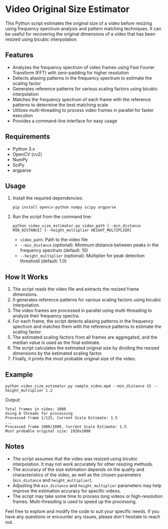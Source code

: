 # Video Original Size Estimator

This Python script estimates the original size of a video before resizing using frequency spectrum analysis and pattern matching techniques. It can be useful for recovering the original dimensions of a video that has been resized using bicubic interpolation.

## Features

- Analyzes the frequency spectrum of video frames using Fast Fourier Transform (FFT) with zero-padding for higher resolution
- Detects aliasing patterns in the frequency spectrum to estimate the scaling factor
- Generates reference patterns for various scaling factors using bicubic interpolation
- Matches the frequency spectrum of each frame with the reference patterns to determine the best matching scale
- Utilizes multi-threading to process video frames in parallel for faster execution
- Provides a command-line interface for easy usage

## Requirements

- Python 3.x
- OpenCV (cv2)
- NumPy
- SciPy
- argparse

## Usage

1. Install the required dependencies:
   ```
   pip install opencv-python numpy scipy argparse
   ```

2. Run the script from the command line:
   ```
   python video_size_estimator.py video_path [--min_distance MIN_DISTANCE] [--height_multiplier HEIGHT_MULTIPLIER]
   ```
   - `video_path`: Path to the video file
   - `--min_distance` (optional): Minimum distance between peaks in the frequency spectrum (default: 10)
   - `--height_multiplier` (optional): Multiplier for peak detection threshold (default: 1.0)

## How It Works

1. The script reads the video file and extracts the resized frame dimensions.
2. It generates reference patterns for various scaling factors using bicubic interpolation.
3. The video frames are processed in parallel using multi-threading to analyze their frequency spectra.
4. For each frame, the script detects aliasing patterns in the frequency spectrum and matches them with the reference patterns to estimate the scaling factor.
5. The estimated scaling factors from all frames are aggregated, and the median value is used as the final estimate.
6. The script calculates the estimated original size by dividing the resized dimensions by the estimated scaling factor.
7. Finally, it prints the most probable original size of the video.

## Example

```
python video_size_estimator.py sample_video.mp4 --min_distance 15 --height_multiplier 1.2
```

Output:
```
Total frames in video: 1000
Using 8 threads for processing
Processed frame 1/125, Current Scale Estimate: 1.5
...
Processed frame 1000/1000, Current Scale Estimate: 1.5
Most probable original size: 1920x1080
```

## Notes

- The script assumes that the video was resized using bicubic interpolation. It may not work accurately for other resizing methods.
- The accuracy of the size estimation depends on the quality and characteristics of the video, as well as the chosen parameters (`min_distance` and `height_multiplier`).
- Adjusting the `min_distance` and `height_multiplier` parameters may help improve the estimation accuracy for specific videos.
- The script may take some time to process long videos or high-resolution frames. Multi-threading is used to speed up the processing.

Feel free to explore and modify the code to suit your specific needs. If you have any questions or encounter any issues, please don't hesitate to reach out.
